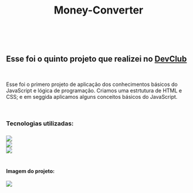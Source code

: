 <h1 align="center">Money-Converter<h1>
  <br>
<h2>Esse foi o quinto projeto que realizei no <a href="https://rodolfomori.com.br/devclub">DevClub<a></h2>
  <br>
<p>Esse foi o primero projeto de aplicação dos conhecimentos básicos do JavaScript e lógica de programação. Criamos uma estrtutura de HTML e CSS; e em seggida aplicamos alguns conceitos básicos do JavaScript.<p>
  <br> 
<h3>Tecnologias utilizadas:<h3>
<img src="https://img.shields.io/badge/HTML5-E34F26?style=for-the-badge&logo=html5&logoColor=white">
  <br>
<img src="https://img.shields.io/badge/CSS3-1572B6?style=for-the-badge&logo=css3&logoColor=white">
  <br>
<img src="https://img.shields.io/badge/JavaScript-F7DF1E?style=for-the-badge&logo=javascript&logoColor=black">
  <br>
  <br>
<h4>Imagem do projeto:</h4>
<img src="https://github.com/Brucaraujo777/Projeto5-Money-Converter/blob/main/assets/Captura%20de%20tela%202023-06-13%20181015.png?raw=true">
  <br>
  <br>
